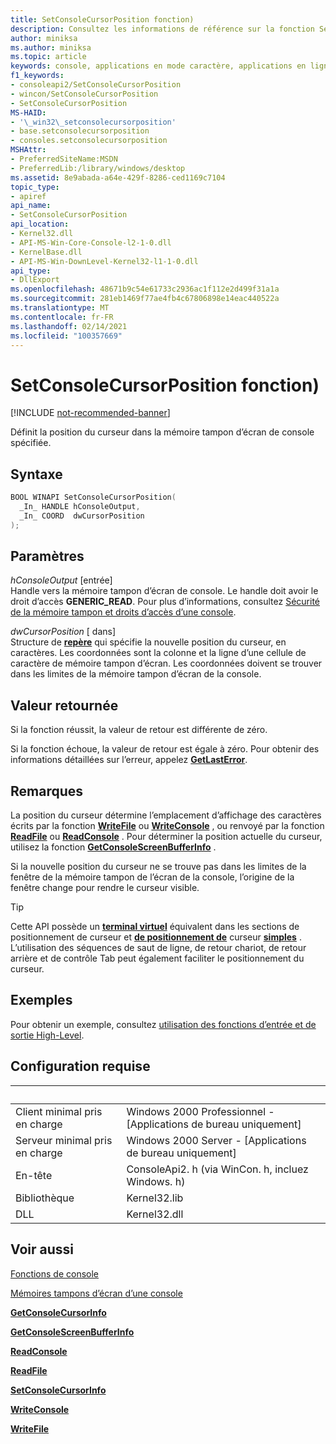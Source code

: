 ```yaml
---
title: SetConsoleCursorPosition fonction)
description: Consultez les informations de référence sur la fonction SetConsoleCursorPosition, qui définit la position du curseur dans la mémoire tampon d’écran de console spécifiée.
author: miniksa
ms.author: miniksa
ms.topic: article
keywords: console, applications en mode caractère, applications en ligne de commande, applications de terminal, API console
f1_keywords:
- consoleapi2/SetConsoleCursorPosition
- wincon/SetConsoleCursorPosition
- SetConsoleCursorPosition
MS-HAID:
- '\_win32\_setconsolecursorposition'
- base.setconsolecursorposition
- consoles.setconsolecursorposition
MSHAttr:
- PreferredSiteName:MSDN
- PreferredLib:/library/windows/desktop
ms.assetid: 8e9abada-a64e-429f-8286-ced1169c7104
topic_type:
- apiref
api_name:
- SetConsoleCursorPosition
api_location:
- Kernel32.dll
- API-MS-Win-Core-Console-l2-1-0.dll
- KernelBase.dll
- API-MS-Win-DownLevel-Kernel32-l1-1-0.dll
api_type:
- DllExport
ms.openlocfilehash: 48671b9c54e61733c2936ac1f112e2d499f31a1a
ms.sourcegitcommit: 281eb1469f77ae4fb4c67806898e14eac440522a
ms.translationtype: MT
ms.contentlocale: fr-FR
ms.lasthandoff: 02/14/2021
ms.locfileid: "100357669"
---
```

# <a name="setconsolecursorposition-function"></a>SetConsoleCursorPosition fonction)

[!INCLUDE [not-recommended-banner](./includes/not-recommended-banner.md)]

Définit la position du curseur dans la mémoire tampon d’écran de console spécifiée.

## <a name="syntax"></a>Syntaxe

```C
BOOL WINAPI SetConsoleCursorPosition(
  _In_ HANDLE hConsoleOutput,
  _In_ COORD  dwCursorPosition
);
```

## <a name="parameters"></a>Paramètres

*hConsoleOutput* \[entrée\]  
Handle vers la mémoire tampon d’écran de console. Le handle doit avoir le droit d’accès **GENERIC\_READ**. Pour plus d’informations, consultez [Sécurité de la mémoire tampon et droits d’accès d’une console](console-buffer-security-and-access-rights.md).

*dwCursorPosition* \[ dans\]  
Structure de [**repère**](coord-str.md) qui spécifie la nouvelle position du curseur, en caractères. Les coordonnées sont la colonne et la ligne d’une cellule de caractère de mémoire tampon d’écran. Les coordonnées doivent se trouver dans les limites de la mémoire tampon d’écran de la console.

## <a name="return-value"></a>Valeur retournée

Si la fonction réussit, la valeur de retour est différente de zéro.

Si la fonction échoue, la valeur de retour est égale à zéro. Pour obtenir des informations détaillées sur l’erreur, appelez [**GetLastError**](/windows/win32/api/errhandlingapi/nf-errhandlingapi-getlasterror).

## <a name="remarks"></a>Remarques

La position du curseur détermine l’emplacement d’affichage des caractères écrits par la fonction [**WriteFile**](/windows/win32/api/fileapi/nf-fileapi-writefile) ou [**WriteConsole**](writeconsole.md) , ou renvoyé par la fonction [**ReadFile**](/windows/win32/api/fileapi/nf-fileapi-readfile) ou [**ReadConsole**](readconsole.md) . Pour déterminer la position actuelle du curseur, utilisez la fonction [**GetConsoleScreenBufferInfo**](getconsolescreenbufferinfo.md) .

Si la nouvelle position du curseur ne se trouve pas dans les limites de la fenêtre de la mémoire tampon de l’écran de la console, l’origine de la fenêtre change pour rendre le curseur visible.

> [!TIP]
> Cette API possède un **[terminal virtuel](console-virtual-terminal-sequences.md)** équivalent dans les sections de positionnement de curseur et **[de positionnement de](console-virtual-terminal-sequences.md#cursor-positioning)** curseur **[simples](console-virtual-terminal-sequences.md#simple-cursor-positioning)** . L’utilisation des séquences de saut de ligne, de retour chariot, de retour arrière et de contrôle Tab peut également faciliter le positionnement du curseur.

## <a name="examples"></a>Exemples

Pour obtenir un exemple, consultez [utilisation des fonctions d’entrée et de sortie High-Level](using-the-high-level-input-and-output-functions.md).

## <a name="requirements"></a>Configuration requise

| &nbsp; | &nbsp; |
|-|-|
| Client minimal pris en charge | Windows 2000 Professionnel - \[Applications de bureau uniquement\] |
| Serveur minimal pris en charge | Windows 2000 Server - \[Applications de bureau uniquement\] |
| En-tête | ConsoleApi2. h (via WinCon. h, incluez Windows. h) |
| Bibliothèque | Kernel32.lib |
| DLL | Kernel32.dll |

## <a name="see-also"></a>Voir aussi

[Fonctions de console](console-functions.md)

[Mémoires tampons d’écran d’une console](console-screen-buffers.md)

[**GetConsoleCursorInfo**](getconsolecursorinfo.md)

[**GetConsoleScreenBufferInfo**](getconsolescreenbufferinfo.md)

[**ReadConsole**](readconsole.md)

[**ReadFile**](/windows/win32/api/fileapi/nf-fileapi-readfile)

[**SetConsoleCursorInfo**](setconsolecursorinfo.md)

[**WriteConsole**](writeconsole.md)

[**WriteFile**](/windows/win32/api/fileapi/nf-fileapi-writefile)